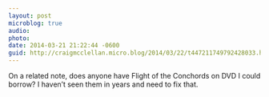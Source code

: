 ```yaml
---
layout: post
microblog: true
audio: 
photo: 
date: 2014-03-21 21:22:44 -0600
guid: http://craigmcclellan.micro.blog/2014/03/22/t447211749792428033.html
---
```

On a related note, does anyone have Flight of the Conchords on DVD I could borrow? I haven’t seen them in years and need to fix that.
